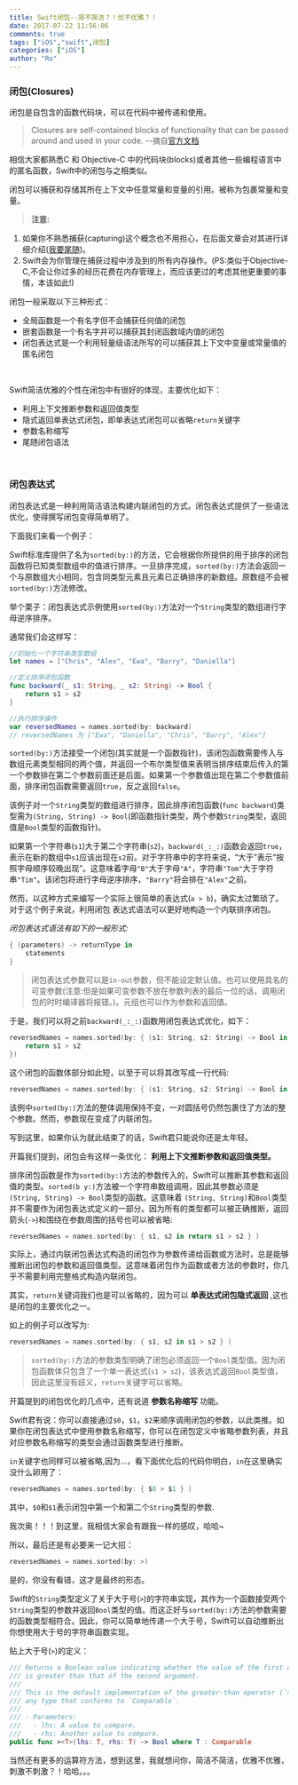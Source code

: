 ```yaml
---
title: Swift闭包--简不简洁？！优不优雅？！
date: 2017-07-22 11:56:06
comments: true
tags: ["iOS","swift",闭包]
categories: ["iOS"]
author: "Ro"
---
```

<h3>闭包(Closures)</h3>

闭包是自包含的函数代码块，可以在代码中被传递和使用。
>Closures are self-contained blocks of functionality that can be passed around and used in your code.
--摘自[官方文档](https://developer.apple.com/library/content/documentation/Swift/Conceptual/Swift_Programming_Language/Closures.html#//apple_ref/doc/uid/TP40014097-CH11-ID94)

相信大家都熟悉C 和 Objective-C 中的代码块(blocks)或者其他一些编程语言中的匿名函数，Swift中的闭包与之相类似。

<!-- more -->

闭包可以捕获和存储其所在上下文中任意常量和变量的引用。被称为包裹常量和变量。

>__注意:__
1. 如果你不熟悉捕获(capturing)这个概念也不用担心，在后面文章会对其进行详细介绍([我要尾随](https://robberjj.github.io))。
2. Swift会为你管理在捕获过程中涉及到的所有内存操作。(PS:类似于Objective-C,不会让你过多的经历花费在内存管理上，而应该更过的考虑其他更重要的事情，本该如此!)

闭包一般采取以下三种形式：

* 全局函数是一个有名字但不会捕获任何值的闭包
* 嵌套函数是一个有名字并可以捕获其封闭函数域内值的闭包
* 闭包表达式是一个利用轻量级语法所写的可以捕获其上下文中变量或常量值的匿名闭包
<br>

Swift简洁优雅的个性在闭包中有很好的体现，主要优化如下：

* 利用上下文推断参数和返回值类型
* 隐式返回单表达式闭包，即单表达式闭包可以省略`return`关键字
* 参数名称缩写
* 尾随闭包语法
<br>

<h3>闭包表达式</h3>

闭包表达式是一种利用简洁语法构建内联闭包的方式。闭包表达式提供了一些语法优化，使得撰写闭包变得简单明了。

下面我们来看一个例子：

Swift标准库提供了名为`sorted(by:)`的方法，它会根据你所提供的用于排序的闭包函数将已知类型数组中的值进行排序。一旦排序完成，`sorted(by:)`方法会返回一个与原数组大小相同，包含同类型元素且元素已正确排序的新数组。原数组不会被`sorted(by:)`方法修改。

举个栗子：闭包表达式示例使用`sorted(by:)`方法对一个`String`类型的数组进行字母逆序排序。

通常我们会这样写：

``` swift
//初始化一个字符串类型数组
let names = ["Chris", "Alex", "Ewa", "Barry", "Daniella"]

//定义排序闭包函数
func backward(_ s1: String, _ s2: String) -> Bool {
    return s1 > s2
}

//执行排序操作
var reversedNames = names.sorted(by: backward)
// reversedNames 为 ["Ewa", "Daniella", "Chris", "Barry", "Alex"]
```

`sorted(by:)`方法接受一个闭包(其实就是一个函数指针)，该闭包函数需要传入与数组元素类型相同的两个值，并返回一个布尔类型值来表明当排序结束后传入的第一个参数排在第二个参数前面还是后面。如果第一个参数值出现在第二个参数值前面，排序闭包函数需要返回`true`，反之返回`false`。

该例子对一个`String`类型的数组进行排序，因此排序闭包函数(`func backward`)类型需为`(String, String) -> Bool`(即函数指针类型，两个参数`String`类型，返回值是`Bool`类型的函数指针)。

如果第一个字符串(`s1`)大于第二个字符串(`s2`)，`backward(_:_:)`函数会返回`true`，表示在新的数组中`s1`应该出现在`s2`前。对于字符串中的字符来说，“大于”表示“按照字母顺序较晚出现”。这意味着字母`"B"`大于字母`"A"`，字符串`"Tom"`大于字符串`"Tim"`。该闭包将进行字母逆序排序，`"Barry"`将会排在`"Alex"`之前。

然而，以这种方式来编写一个实际上很简单的表达式(`a > b`)，确实太过繁琐了。对于这个例子来说，利用闭包 表达式语法可以更好地构造一个内联排序闭包。

_闭包表达式语法有如下的一般形式:_

``` swift
{ (parameters) -> returnType in
    statements
}
```

>闭包表达式参数可以是`in-out`参数，但不能设定默认值。也可以使用具名的可变参数(注意:但是如果可变参数不放在参数列表的最后一位的话，调用闭包的时时编译器将报错。)。元组也可以作为参数和返回值。

于是，我们可以将之前`backward(_:_:)`函数用闭包表达式优化，如下：

``` swift
reversedNames = names.sorted(by: { (s1: String, s2: String) -> Bool in
    return s1 > s2
})
```

这个闭包的函数体部分如此短，以至于可以将其改写成一行代码:
``` swift
reversedNames = names.sorted(by: { (s1: String, s2: String) -> Bool in return s1 > s2 } )
```

该例中`sorted(by:)`方法的整体调用保持不变，一对圆括号仍然包裹住了方法的整个参数。然而，参数现在变成了内联闭包。

写到这里，如果你认为就此结束了的话，Swift君只能说你还是太年轻。

开篇我们提到，闭包会有这样一条优化：
__利用上下文推断参数和返回值类型。__

排序闭包函数是作为`sorted(by:)`方法的参数传入的，Swift可以推断其参数和返回值的类型。`sorted(b y:)`方法被一个字符串数组调用，因此其参数必须是 `(String, String) -> Bool`类型的函数。这意味着
`(String, String)`和`Bool`类型并不需要作为闭包表达式定义的一部分。因为所有的类型都可以被正确推断，返回箭头(`->`)和围绕在参数周围的括号也可以被省略:

``` swift
reversedNames = names.sorted(by: { s1, s2 in return s1 > s2 } )
```

实际上，通过内联闭包表达式构造的闭包作为参数传递给函数或方法时，总是能够推断出闭包的参数和返回值类型。这意味着闭包作为函数或者方法的参数时，你几乎不需要利用完整格式构造内联闭包。

其实，`return`关键词我们也是可以省略的，因为可以 __单表达式闭包隐式返回__ ,这也是闭包的主要优化之一。

如上的例子可以改写为:
```swift
reversedNames = names.sorted(by: { s1, s2 in s1 > s2 } )
```

> `sorted(by:)`方法的参数类型明确了闭包必须返回一个`Bool`类型值。因为闭包函数体只包含了一个单一表达式(`s1 > s2`)，该表达式返回`Bool`类型值，因此这里没有歧义，`return`关键字可以省略。

开篇提到的闭包优化的几点中，还有说道 __参数名称缩写__ 功能。

Swift君有说：你可以直接通过`$0`，`$1`，`$2`来顺序调用闭包的参数，以此类推。如果你在闭包表达式中使用参数名称缩写，你可以在闭包定义中省略参数列表，并且对应参数名称缩写的类型会通过函数类型进行推断。

`in`关键字也同样可以被省略,因为...，看下面优化后的代码你明白，`in`在这里确实没什么卵用了：

``` swift
reversedNames = names.sorted(by: { $0 > $1 } )
```

其中，`$0`和`$1`表示闭包中第一个和第二个`String`类型的参数.

我次奥！！！到这里，我相信大家会有跟我一样的感叹，哈哈~

所以，最后还是有必要来一记大招：
``` swift
reversedNames = names.sorted(by: >)
```

是的，你没有看错，这才是最终的形态。

Swift的`String`类型定义了关于大于号(`>`)的字符串实现，其作为一个函数接受两个`String`类型的参数并返回`Bool`类型的值。而这正好与`sorted(by:)`方法的参数需要的函数类型相符合。因此，你可以简单地传递一个大于号，Swift可以自动推断出你想使用大于号的字符串函数实现。

贴上大于号(`>`)的定义：

``` swift
/// Returns a Boolean value indicating whether the value of the first argument
/// is greater than that of the second argument.
///
/// This is the default implementation of the greater-than operator (`>`) for
/// any type that conforms to `Comparable`.
///
/// - Parameters:
///   - lhs: A value to compare.
///   - rhs: Another value to compare.
public func ><T>(lhs: T, rhs: T) -> Bool where T : Comparable
```

当然还有更多的运算符方法，想到这里，我就想问你，简洁不简洁，优雅不优雅，刺激不刺激？！哈哈。。。
